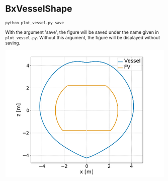 # BxVesselShape

```console
python plot_vessel.py save
```

With the argument 'save', the figure will be saved under the name given in ```plot_vessel.py```. Without this argument, the figure will be displayed without saving.

![vessel](https://github.com/sagitta42/BxVesselShape/blob/master/vessel_fv_pep.png)
